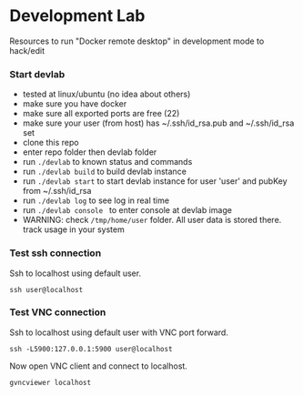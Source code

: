 # Development Lab

Resources to run "Docker remote desktop" in development mode to hack/edit

### Start devlab

* tested at linux/ubuntu (no idea about others)
* make sure you have docker
* make sure all exported ports are free (22)
* make sure your user (from host) has ~/.ssh/id_rsa.pub and ~/.ssh/id_rsa set
* clone this repo
* enter repo folder then devlab folder
* run `./devlab` to known status and commands
* run `./devlab build` to build devlab instance
* run `./devlab start` to start devlab instance for user 'user' and pubKey from ~/.ssh/id_rsa
* run `./devlab log` to see log in real time
* run `./devlab console ` to enter console at devlab image
* WARNING: check `/tmp/home/user` folder. All user data is stored there. track usage in your system

### Test ssh connection

Ssh to localhost using default user.

`ssh user@localhost`

### Test VNC connection

Ssh to localhost using default user with VNC port forward.

`ssh -L5900:127.0.0.1:5900 user@localhost`

Now open VNC client and connect to localhost.

`gvncviewer localhost`
